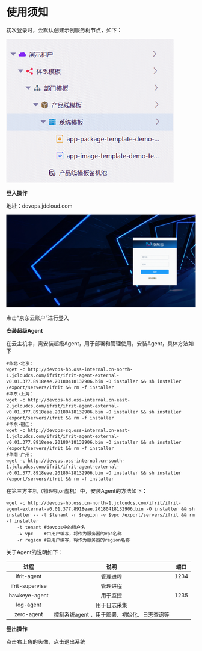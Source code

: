 # 使用须知

初次登录时，会默认创建示例服务树节点，如下：

![image](https://github.com/jdcloudcom/cn/blob/DevOps/image/DevOps/Operation-Guide1.png)

**登入操作**

地址：devops.jdcloud.com

![image](https://github.com/jdcloudcom/cn/blob/DevOps/image/DevOps/Operation-Guide2.png)

点击“京东云账户”进行登入

**安装超级Agent**

在云主机中，需安装超级Agent，用于部署和管理使用，安装Agent，具体方法如下
```
#华北-北京：
wget -c http://devops-hb.oss-internal.cn-north-1.jcloudcs.com/ifrit/ifrit-agent-external-v0.01.377.8918eae.20180418132906.bin -O installer && sh installer /export/servers/ifrit && rm -f installer
#华东-上海：
wget -c http://devops-hd.oss-internal.cn-east-2.jcloudcs.com/ifrit/ifrit-agent-external-v0.01.377.8918eae.20180418132906.bin -O installer && sh installer /export/servers/ifrit && rm -f installer
#华东-宿迁：
wget -c http://devops-sq.oss-internal.cn-east-1.jcloudcs.com/ifrit/ifrit-agent-external-v0.01.377.8918eae.20180418132906.bin -O installer && sh installer /export/servers/ifrit && rm -f installer
#华南-广州：
wget -c http://devops.oss-internal.cn-south-1.jcloudcs.com/ifrit/ifrit-agent-external-v0.01.377.8918eae.20180418132906.bin -O installer && sh installer /export/servers/ifrit && rm -f installer

```

在第三方主机（物理机or虚机）中，安装Agent的方法如下：
```
wget -c http://devops-hb.oss.cn-north-1.jcloudcs.com/ifrit/ifrit-agent-external-v0.01.377.8918eae.20180418132906.bin -O installer && sh installer -- -t $tenant -r $region -v $vpc /export/servers/ifrit && rm -f installer
    -t tenant #devops中的租户名
    -v vpc    #由用户编写，将作为服务器的vpc名称
    -r region #由用户编写，将作为服务器的region名称

```

关于Agent的说明如下：

| 进程      |   说明  | 端口  |
| :--------: | :--------:| :--: |
| ifrit-agent  | 管理进程 |  1234 |
| ifrit-supervise  | 管理进程 |  |
| hawkeye-agent  | 用于监控 |  1235 |
| log-agent  | 用于日志采集 |   |
| zero-agent  | 控制系统agent ，用于部署、初始化、日志查询等 |   |


**登出操作**

点击右上角的头像，点击退出系统
